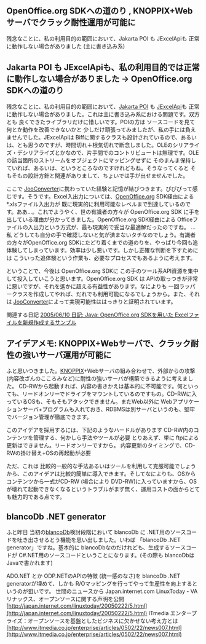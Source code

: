 ## OpenOffice.org SDKへの道のり , KNOPPIX+Webサーバでクラック耐性運用が可能に

残念なことに、私の利用目的の範囲において、Jakarta POI も JExcelApiも 正常に動作しない場合がありました (主に書き込み系)






## Jakarta POI も JExcelApiも、私の利用目的では正常に動作しない場合がありました → OpenOffice.org SDKへの道のり


残念なことに、私の利用目的の範囲において、[Jakarta POI](http://www.igapyon.jp/igapyon/diary/keyword/jakartapoi.html) も [JExcelApi](http://www.igapyon.jp/igapyon/diary/keyword/jexcelapi.html)も
正常に動作しない場合がありました。これは主に書き込み系における問題です。双方とも 良くできたライブラリだけに惜しいです。POIの方は ソースコードを見て
何とか動作を改善できないかと 少しだけ頑張ってみましたが、私の手には負えませんでした。JExcelApiは Biffに関するクラスも設計されているので、あるいは、とも思うのですが、時間切れ＋根気切れで断念しました。OLEのシリアライズ・デシリアライズとかなので、片手間でのコントリビュートは無理です。OLEの該当箇所のストリームをオブジェクトにマッピングせずに
そのまんま保持していれば、あるいは、というところなのですけれどもね。そうなってくると そもそもの設計方針と関連がありまして、ちょいでは手が出せませんでした。

ここで [JooConverter](http://hp.vector.co.jp/authors/VA027994/joo/jooconverter.html)に携わっていた経験と記憶が結びつきます。ぴぴぴって感じです。そうです。Excel入出力については、[OpenOffice.org](http://ja.openoffice.org/)
SDK経由による *.xlsファイル入出力が 既に現実的に利用可能なレベルまで到達しているのです。ああ…。これでようやく、世の有識者の方々が
OpenOffice.org SDK に手を出している理由が分かってきました。OpenOffice.org SDK経由による Officeファイルの入出力という方式が、最も現実的で妥当な最適解だったのですね。
…私 どうしても自分の手で確認しないと気が済まないタチなのでしょう。有識者の方々がOpenOffice.org SDKにたどり着くまでの道のりを、やっぱり今回も追体験してしまっています。効率は少し悪いです。しかし正確な判断を下すためには
こういった追体験という作業も、必要なプロセスでもあるように考えます。

ということで、今後は OpenOffice.org SDKに この手のツール系API資源を集中して投入していこうと思います。OpenOffice.org
SDK は APIの取っつきが非常に悪いですが、それを遙かに超える有益性があります。なによりも 一回ラッパークラスを作成してやれば、だれでも利用可能になるでしょうから。また、それは
[JooConverter](http://hp.vector.co.jp/authors/VA027994/joo/jooconverter.html)によって実現可能性ははっきりと証明されています。

関連する日記
[2005/06/10 日記: Java: OpenOffice.org SDKを用いた Excelファイルを新規作成するサンプル](ig050610.html)



## アイデアメモ: KNOPPIX+Webサーバで、クラック耐性の強いサーバ運用が可能に


ふと思いつきました。[KNOPPIX](http://www.igapyon.jp/igapyon/diary/keyword/knoppix.html)+Webサーバの組み合わせで、外部からの攻撃(内容改ざんのこころみなど)に耐性の強いサーバが構築できるように考えました。
CD-RWから起動すれば、内容の書きかえは基本的に不可能です。何といっても、リードオンリーでドライブをマウントしているのですもの。CD-RWに入っているOSも、そもそもアタックできません。またWeb以外に
Webアプリケーションサーバ+プログラムも入れておき、RDBMSは別サーバというのも、堅牢でバージョン管理が徹底できます。

このアイデアを採用するには、下記のようなハードルがあります
CD-RW内のコンテンツを管理する、何かしら手法やツールが必要
  とりあえず、単に ftpによる更新はできません。リードオンリーですから。
  内容更新のタイミングで、CD-RWの掛け替え+OSの再起動が必要


ただ、これは 比較的一般的な手法あるいはツールを利用して克服可能でしょうから、このアイデアは比較的簡単に導入できます。そしてなによりも、OSからコンテンツから一式がCD-RW
(場合により DVD-RW)に入っていますから、OSが壊れて起動できなくなるというトラブルがまず無く、運用コストの面からとても魅力的である点です。

## blancoDb .NET generator


ふと昨日 当初の[blancoDb](http://www.igapyon.jp/blanco/blancodb.html)検討段階において blancoDb に .NET用のソースコードを吐き出させるとう機能を思い出しました。いわば
「blancoDb .NET generator」ですね。基本的に blancoDbなのだけれども、生成するソースコードが C#.NET用のソースコードということになります。(その際も
blancoDbはJavaで書かれます)

ADO.NET とか ODP.NETのAPIの特徴 (統一感のなさ)を blancoDb .NET generatorが埋めて、しかも R/Oマッピングを行ってやって生産性を向上するというのが狙いです。
世間のニュースから
Japan.internet.com LinuxToday - VA リナックス、オープンソースに関する声明を公開
  [http://japan.internet.com/linuxtoday/20050222/5.html](http://japan.internet.com/linuxtoday/20050222/5.html)
  ITmedia エンタープライズ：オープンソースを基盤としたビジネスに欠かせない考え方とは
  [http://www.itmedia.co.jp/enterprise/articles/0502/22/news007.html](http://www.itmedia.co.jp/enterprise/articles/0502/22/news007.html)